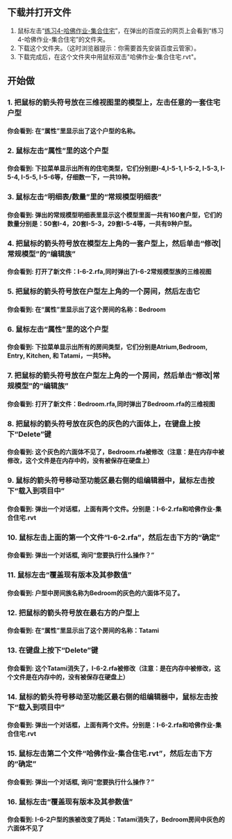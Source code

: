 ## 下载并打开文件

1. 鼠标左击“[练习4-哈佛作业-集合住宅](http://pan.baidu.com/s/1eRhjD6M)”，在弹出的百度云的网页上会看到“练习4-哈佛作业-集合住宅”的文件夹。
2. 下载这个文件夹。（这时浏览器提示：你需要首先安装百度云管家）。
3. 下载完成后，在这个文件夹中用鼠标双击"哈佛作业-集合住宅.rvt"。

## 开始做
### 1. 把鼠标的箭头符号放在三维视图里的模型上，左击任意的一套住宅户型

#### 你会看到: 在“属性”里显示出了这个户型的名称。

### 2. 鼠标左击“属性”里的这个户型

#### 你会看到: 下拉菜单显示出所有的住宅类型，它们分别是I-4,I-5-1, I-5-2, I-5-3, I-5-4, I-5-5, I-5-6等，仔细数一下，一共19种。

### 3. 鼠标左击“明细表/数量”里的“常规模型明细表”

#### 你会看到: 弹出的常规模型明细表里显示这个模型里面一共有160套户型，它们的数量分别是：50套I-4，20套I-5-3，29套I-5-4等，一共有9种户型。

### 4. 把鼠标的箭头符号放在模型左上角的一套户型上，然后单击“修改|常规模型”的“编辑族”

#### 你会看到: 打开了新文件：I-6-2.rfa,同时弹出了I-6-2常规模型族的三维视图

### 5. 把鼠标的箭头符号放在户型左上角的一个房间，然后左击它

#### 你会看到: 在“属性”里显示出了这个房间的名称：Bedroom

### 6. 鼠标左击“属性”里的这个户型

#### 你会看到: 下拉菜单显示出所有的房间类型，它们分别是Atrium,Bedroom, Entry, Kitchen, 和 Tatami，一共5种。

### 7. 把鼠标的箭头符号放在户型左上角的一个房间，然后单击“修改|常规模型”的“编辑族”

#### 你会看到: 打开了新文件：Bedroom.rfa,同时弹出了Bedroom.rfa的三维视图

### 8. 把鼠标的箭头符号放在灰色的灰色的六面体上，在键盘上按下“Delete”键

#### 你会看到: 这个灰色的六面体不见了，Bedroom.rfa被修改（注意：是在内存中被修改，这个文件是在内存中的，没有被保存在硬盘上）

### 9. 鼠标的箭头符号移动至功能区最右侧的组编辑器中，鼠标左击按下“载入到项目中”

#### 你会看到: 弹出一个对话框，上面有两个文件。分别是：I-6-2.rfa和哈佛作业-集合住宅.rvt

### 10. 鼠标左击上面的第一个文件“I-6-2.rfa”，然后左击下方的“确定”

#### 你会看到: 弹出一个对话框, 询问“您要执行什么操作？”

### 11. 鼠标左击“覆盖现有版本及其参数值”

#### 你会看到: 户型中房间族名称为Bedroom的灰色的六面体不见了。

### 12. 把鼠标的箭头符号放在最右方的户型上

#### 你会看到: 在“属性”里显示出了这个房间的名称：Tatami

### 13. 在键盘上按下“Delete”键

#### 你会看到: 这个Tatami消失了，I-6-2.rfa被修改（注意：是在内存中被修改，这个文件是在内存中的，没有被保存在硬盘上）

### 14. 鼠标的箭头符号移动至功能区最右侧的组编辑器中，鼠标左击按下“载入到项目中”

#### 你会看到: 弹出一个对话框，上面有两个文件。分别是：I-6-2.rfa和哈佛作业-集合住宅.rvt

### 15. 鼠标左击第二个文件“哈佛作业-集合住宅.rvt”，然后左击下方的“确定”

#### 你会看到: 弹出一个对话框, 询问“您要执行什么操作？”

### 16. 鼠标左击“覆盖现有版本及其参数值”

#### 你会看到: I-6-2户型的族被改变了两处：Tatami消失了，Bedroom房间中灰色的六面体不见了
